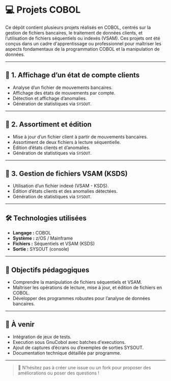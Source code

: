# 💻 Projets COBOL

Ce dépôt contient plusieurs projets réalisés en COBOL, centrés sur la gestion de fichiers bancaires, le traitement de données clients, et l’utilisation de fichiers séquentiels ou indexés (VSAM). Ces projets ont été conçus dans un cadre d'apprentissage ou professionnel pour maîtriser les aspects fondamentaux de la programmation COBOL et la manipulation de données.

---

## 📁 1. Affichage d’un état de compte clients

- Analyse d’un fichier de mouvements bancaires.
- Affichage des états de mouvements par compte.
- Détection et affichage d’anomalies.
- Génération de statistiques via `SYSOUT`.

---

## 📁 2. Assortiment et édition

- Mise à jour d’un fichier client à partir de mouvements bancaires.
- Assortiment de deux fichiers à lecture séquentielle.
- Édition d’états clients et d’anomalies.
- Génération de statistiques via `SYSOUT`.

---

## 📁 3. Gestion de fichiers VSAM (KSDS)

- Utilisation d’un fichier indexé (VSAM - KSDS).
- Édition d’états clients et des anomalies détectées.
- Génération de statistiques via `SYSOUT`.

---

## 🛠️ Technologies utilisées

- **Langage :** COBOL
- **Système :** z/OS / Mainframe
- **Fichiers :** Séquentiels et VSAM (KSDS)
- **Sortie :** SYSOUT (console)

---

## 📌 Objectifs pédagogiques

- Comprendre la manipulation de fichiers séquentiels et VSAM.
- Maîtriser les opérations de lecture, mise à jour, et édition de fichiers en COBOL.
- Développer des programmes robustes pour l’analyse de données bancaires.

---

## 🚀 À venir

- Intégration de jeux de tests.
- Execution sous GnuCobol avec batches d'executions.
- Ajout de captures d’écrans ou d’exemples de sorties SYSOUT.
- Documentation technique détaillée par programme.

---

> 💬 N’hésitez pas à créer une issue ou un fork pour proposer des améliorations ou poser des questions !
